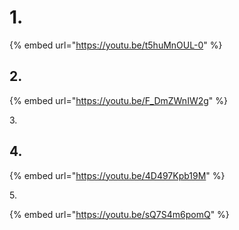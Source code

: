 # 1.





{% embed url="https://youtu.be/t5huMnOUL-0" %}





## 2.

{% embed url="https://youtu.be/F_DmZWnIW2g" %}



3\.





## 4.



{% embed url="https://youtu.be/4D497Kpb19M" %}



5\.

{% embed url="https://youtu.be/sQ7S4m6pomQ" %}
